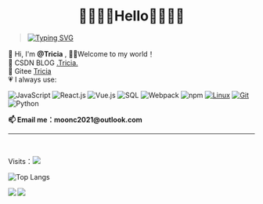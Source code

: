 # <div align="center"> 💛💜💛💜Hello💜💛💜💛</div>
>  [![Typing SVG](https://readme-typing-svg.demolab.com?font=Fira+Code&size=14&pause=1000&color=7221CD&background=BEBEBE00&random=false&width=435&lines=Fortune+favors+the+bold.🌻)](https://git.io/typing-svg)
<div align="left">
    👋 Hi, I'm <b>@Tricia</b> , 🫶🏼Welcome to my world！
    <br />
    🌱 CSDN BLOG  <a href="https://blog.csdn.net/qq_41675812">.Tricia.</a>
    <br />
    🌱 Gitee <a href="https://gitee.com/chy99">Tricia</a>
    <br />
    <div>
    💗 I always use: 
    
![JavaScript](https://img.shields.io/badge/JavaScript-F7DF1E?style=flat-square&logo=JavaScript&logoColor=ffffff)
![React.js](https://img.shields.io/badge/-React.js-202020?style=flat-square&logo=React&logoColor=75c8ed)
![Vue.js](https://img.shields.io/badge/-Vue.js-4FC08D?style=flat-square&logo=Vue.js&logoColor=ffffff)
![SQL](https://img.shields.io/badge/-pgSQL-3a5e8a?style=flat-square&logo=postgresql&logoColor=75c8ed)
![Webpack](https://img.shields.io/badge/-Webpack-8DD6F9?style=flat-square&logo=webpack&logoColor=ffffff)
![npm](https://img.shields.io/badge/-NPM-CB3837?style=flat-square&logo=npm&logoColor=white)
[![Linux](https://img.shields.io/badge/-Linux-333333?style=flat-square&logo=linux&logoColor=white)](https://www.linuxfoundation.org/)
[![Git](https://img.shields.io/badge/-Git-f05032?style=flat-square&logo=git&logoColor=white)](https://git-scm.com/)
![Python](https://img.shields.io/badge/-Python-1B33A2?style=flat-square&logo=python)
</div>
<b>
    📫 Email me：moonc2021@outlook.com
</b>
</div>
<hr />
<br />

Visits：<img  src='https://moe-counter.glitch.me/get/@:Phoebe0?theme=rule34'> 
<br />

![Top Langs](https://github-profile-trophy.vercel.app/?username=Phoebe0&rank=S,A,B)

<img align='left' src='https://github-readme-stats.vercel.app/api/top-langs/?username=Phoebe0&layout=compact&hide=css&show_icons=true&theme=radical'>  
<img align='left' src='https://streak-stats.demolab.com/?user=Phoebe0&theme=radical&hide_border=true'>




